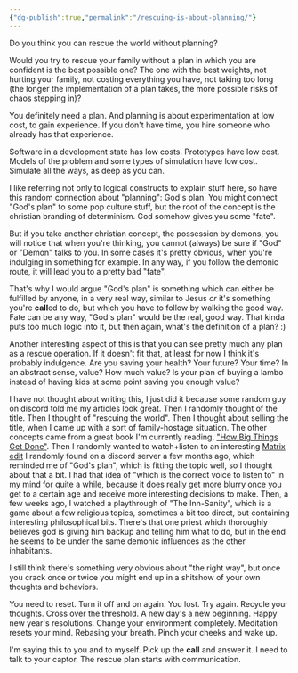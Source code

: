```yaml
---
{"dg-publish":true,"permalink":"/rescuing-is-about-planning/"}
---
```



Do you think you can rescue the world without planning?

Would you try to rescue your family without a plan in which you are confident is the best possible one?
The one with the best weights, not hurting your family, not costing everything you have, not taking too long (the longer the implementation of a plan takes, the more possible risks of chaos stepping in)?

You definitely need a plan. And planning is about experimentation at low cost, to gain experience. If you don't have time, you hire someone who already has that experience.

Software in a development state has low costs.
Prototypes have low cost.
Models of the problem and some types of simulation have low cost.
Simulate all the ways, as deep as you can.


I like referring not only to logical constructs to explain stuff here, so have this random connection about "planning":
God's plan.
You might connect "God's plan" to some pop culture stuff, but the root of the concept is the christian branding of determinism. God somehow gives you some "fate".

But if you take another christian concept, the possession by demons, you will notice that when you're thinking, you cannot (always) be sure if "God" or "Demon" talks to you. In some cases it's pretty obvious, when you're indulging in something for example. In any way, if you follow the demonic route, it will lead you to a pretty bad "fate".

That's why I would argue "God's plan" is something which can either be fulfilled by anyone, in a very real way, similar to Jesus _or_ it's something you're **call**ed to do, but which you have to follow by walking the good way.
Fate can be any way, "God's plan" would be the real, good way.
That kinda puts too much logic into it, but then again, what's the definition of a plan? :)

Another interesting aspect of this is that you can see pretty much any plan as a rescue operation. If it doesn't fit that, at least for now I think it's probably indulgence. Are you saving your health? Your future? Your time? In an abstract sense, value? How much value?
Is your plan of buying a lambo instead of having kids at some point saving you enough value?



I have not thought about writing this, I just did it because some random guy on discord told me my articles look great. Then I randomly thought of the title. Then I thought of "rescuing the world". Then I thought about selling the title, when I came up with a sort of family-hostage situation. The other concepts came from a great book I'm currently reading, ["How Big Things Get Done"](https://www.goodreads.com/book/show/61327449-how-big-things-get-done).
Then I randomly wanted to watch+listen to an interesting [Matrix edit](https://www.youtube.com/watch?v=XxiCnVqP7Dg) I randomly found on a discord server a few months ago, which reminded me of "God's plan", which is fitting the topic well, so I thought about that a bit.
I had that idea of "which is the correct voice to listen to" in my mind for quite a while, because it does really get more blurry once you get to a certain age and receive more interesting decisions to make.
Then, a few weeks ago, I watched a playthrough of "The Inn-Sanity", which is a game about a few religious topics, sometimes a bit too direct, but containing interesting philosophical bits. There's that one priest which thoroughly believes god is giving him backup and telling him what to do, but in the end he seems to be under the same demonic influences as the other inhabitants.

I still think there's something very obvious about "the right way", but once you crack once or twice you might end up in a shitshow of your own thoughts and behaviors.

You need to reset.
Turn it off and on again.
You lost. Try again.
Recycle your thoughts.
Cross over the threshold.
A new day's a new beginning.
Happy new year's resolutions.
Change your environment completely.
Meditation resets your mind.
Rebasing your breath.
Pinch your cheeks and wake up.

I'm saying this to you and to myself. Pick up the **call** and answer it.
I need to talk to your captor.
The rescue plan starts with communication.

